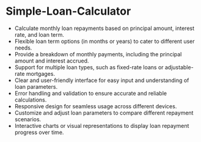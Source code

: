 # Simple-Loan-Calculator

- Calculate monthly loan repayments based on principal amount, interest rate, and loan term.
- Flexible loan term options (in months or years) to cater to different user needs.
- Provide a breakdown of monthly payments, including the principal amount and interest accrued.
- Support for multiple loan types, such as fixed-rate loans or adjustable-rate mortgages.
- Clear and user-friendly interface for easy input and understanding of loan parameters.
- Error handling and validation to ensure accurate and reliable calculations.
- Responsive design for seamless usage across different devices.
- Customize and adjust loan parameters to compare different repayment scenarios.
- Interactive charts or visual representations to display loan repayment progress over time.



